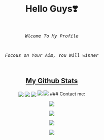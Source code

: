 <div align="center">
<h1> Hello Guys❣️<br></h1>
<br>
<i> <pre>Wlcome To My Profile</pre><br></i>

<i> <pre>Focous on Your Aim, You Will winner</pre><br></i>



<h2 align="center"><u>My Github Stats</u></h2>
<p align="center">
<img align="center" src="https://github-readme-stats.vercel.app/api/top-langs/?username=CyberHanterBangladesh&layout=compact&bg_color=0,73FA79,73FDFF,7A81FF&theme=graywhite&langs_count=10&exclude_repo=kasweb">
<img align="center" src="https://github-readme-stats.vercel.app/api?username=CyberHanterBangladesh&count_private=true&show_icons=trueline_height=21&bg_color=0,EC6C6C,FFD479,FFFC79,73FA79&theme=graywhite">	
<img align="center" src="https://github-readme-streak-stats.herokuapp.com/?user=CyberHanterBangladesh&theme=dracula">
<img src="https://metrics.lecoq.io/KasRoudra">	
<img src="https://github-profile-trophy.vercel.app/?username=CyberHanterBangladesh&theme=onedark&title=MultiLanguage,Stars,Commit,Followers,Repo,PR">
### Contact me:

<a href="https://github.com/CyberHanterBangladesh" target="_blank"><img src="https://img.shields.io/badge/Github-Alamin Chowdhury -green?style=for-the-badge&logo=github"></a>

<a href="https://facebook.com/Mdalamin54321" target="_blank"><img src="https://img.shields.io/badge/FaceBook-Alamin Chowdhury -purple?style=for-the-badge&logo=facebook"></a>

<a href="https://m.me/Mdalamin54321" target="_blank"><img src="https://img.shields.io/badge/Messenger-Alamin Chowdhury -red?style=for-the-badge&logo=messenger"></a>

<a href="amzad3859@gmail.com" target="_blank"><img src="https://img.shields.io/badge/amzad3859@gmail.com?style=for-the-badge&logo=gmail"></a>
